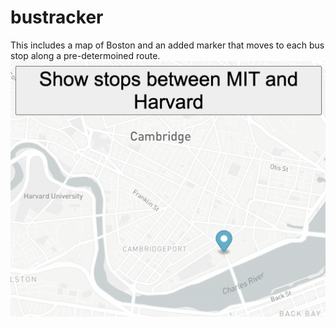 # bustracker
This includes a map of Boston and an added marker that moves to each bus stop along a pre-determoined route.
<img src="bustracker.png">
